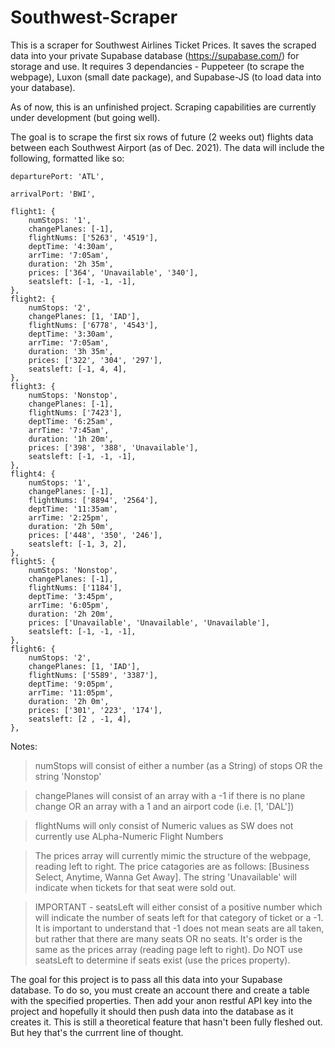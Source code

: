 # Southwest-Scraper

This is a scraper for Southwest Airlines Ticket Prices. It saves the scraped data into your private Supabase database (https://supabase.com/) for storage and use. It requires 3 dependancies - Puppeteer (to scrape the webpage), Luxon (small date package), and Supabase-JS (to load data into your database).

As of now, this is an unfinished project. Scraping capabilities are currently under development (but going well).

The goal is to scrape the first six rows of future (2 weeks out) flights data between each Southwest Airport (as of Dec. 2021). The data will include the following, formatted like so:


    departurePort: 'ATL',

    arrivalPort: 'BWI',

    flight1: {
        numStops: '1',
        changePlanes: [-1],
        flightNums: ['5263', '4519'],
        deptTime: '4:30am',
        arrTime: '7:05am',
        duration: '2h 35m',
        prices: ['364', 'Unavailable', '340'],
        seatsleft: [-1, -1, -1],
    },
    flight2: {
        numStops: '2',
        changePlanes: [1, 'IAD'],
        flightNums: ['6778', '4543'],
        deptTime: '3:30am',
        arrTime: '7:05am',
        duration: '3h 35m',
        prices: ['322', '304', '297'],
        seatsleft: [-1, 4, 4],
    },
    flight3: {
        numStops: 'Nonstop',
        changePlanes: [-1],
        flightNums: ['7423'],
        deptTime: '6:25am',
        arrTime: '7:45am',
        duration: '1h 20m',
        prices: ['398', '388', 'Unavailable'],
        seatsleft: [-1, -1, -1],
    },
    flight4: {
        numStops: '1',
        changePlanes: [-1],
        flightNums: ['8894', '2564'],
        deptTime: '11:35am',
        arrTime: '2:25pm',
        duration: '2h 50m',
        prices: ['448', '350', '246'],
        seatsleft: [-1, 3, 2],
    },
    flight5: {
        numStops: 'Nonstop',
        changePlanes: [-1],
        flightNums: ['1184'],
        deptTime: '3:45pm',
        arrTime: '6:05pm',
        duration: '2h 20m',
        prices: ['Unavailable', 'Unavailable', 'Unavailable'],
        seatsleft: [-1, -1, -1],
    },
    flight6: {
        numStops: '2',
        changePlanes: [1, 'IAD'],
        flightNums: ['5589', '3387'],
        deptTime: '9:05pm',
        arrTime: '11:05pm',
        duration: '2h 0m',
        prices: ['301', '223', '174'],
        seatsleft: [2 , -1, 4],
    },


Notes: 

>numStops will consist of either a number (as a String) of stops OR the string 'Nonstop'

>changePlanes will consist of an array with a -1 if there is no plane change OR an array with a 1 and an airport code (i.e. [1, 'DAL'])

>flightNums will only consist of Numeric values as SW does not currently use ALpha-Numeric Flight Numbers

>The prices array will currently mimic the structure of the webpage, reading left to right. The price catagories are as follows: [Business Select, Anytime, Wanna Get Away]. The string 'Unavailable' will indicate when tickets for that seat were sold out.

> IMPORTANT - seatsLeft will either consist of a positive number which will indicate the number of seats left for that category of ticket or a -1. It is important to understand that -1 does not mean seats are all taken, but rather that there are many seats OR no seats. It's order is the same as the prices array (reading page left to right). Do NOT use seatsLeft to determine if seats exist (use the prices property). 

 
The goal for this project is to pass all this data into your Supabase database. To do so, you must create an account there and create a table with the specified properties. Then add your anon restful API key into the project and hopefully it should then push data into the database as it creates it. This is still a theoretical feature that hasn't been fully fleshed out. But hey that's the currrent line of thought. 